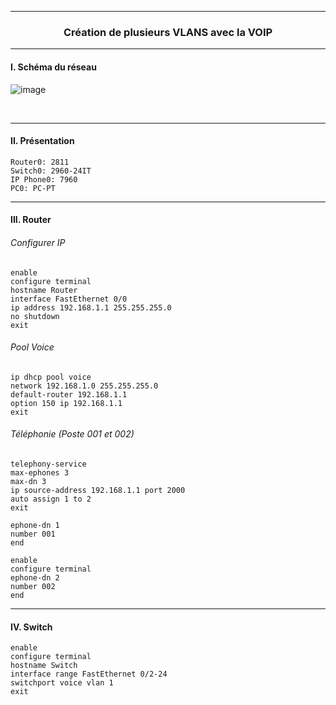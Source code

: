 ------------------------------------------------------------------------------------------------------------------------------------------------------------------------------------------------
### <p align='center'> Création de plusieurs VLANS avec la VOIP </p>



------------------------------------------------------------------------------------------------------------------------------------------------------------------------------------------------
#### I. Schéma du réseau
![image](https://github.com/dexter74/Cisco/assets/35907/bfaf84e8-ccb3-4716-8b7d-4a1cd55ccbcc)

<br />

------------------------------------------------------------------------------------------------------------------------------------------------------------------------------------------------
#### II. Présentation
```
Router0: 2811
Switch0: 2960-24IT
IP Phone0: 7960 
PC0: PC-PT
```

------------------------------------------------------------------------------------------------------------------------------------------------------------------------------------------------
#### III. Router
###### Configurer IP
```
enable
configure terminal
hostname Router
interface FastEthernet 0/0
ip address 192.168.1.1 255.255.255.0
no shutdown
exit
```

###### Pool Voice
```
ip dhcp pool voice
network 192.168.1.0 255.255.255.0
default-router 192.168.1.1
option 150 ip 192.168.1.1
exit
```

###### Téléphonie (Poste 001 et 002)
```
telephony-service
max-ephones 3
max-dn 3
ip source-address 192.168.1.1 port 2000
auto assign 1 to 2
exit

ephone-dn 1
number 001
end

enable
configure terminal
ephone-dn 2
number 002
end
```


------------------------------------------------------------------------------------------------------------------------------------------------------------------------------------------------
#### IV. Switch
```
enable
configure terminal
hostname Switch
interface range FastEthernet 0/2-24
switchport voice vlan 1
exit
```
